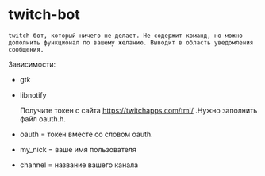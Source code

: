# twitch-bot
	twitch бот, который ничего не делает. Не содержит команд, но можно дополнить функционал по вашему желанию. Выводит в область уведомления сообщения.

Зависимости:
* gtk
* libnotify

	Получите токен с сайта https://twitchapps.com/tmi/ .Нужно заполнить файл oauth.h.
* oauth = токен вместе со словом oauth.
* my_nick = ваше имя пользователя 
* channel = название вашего канала
